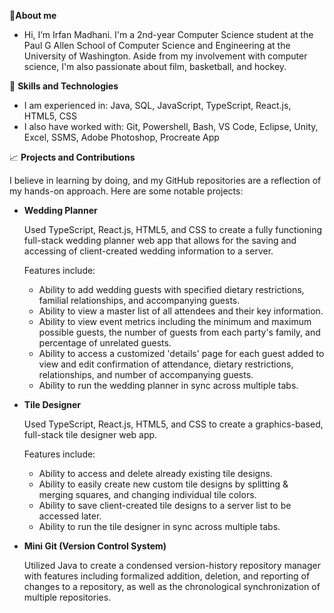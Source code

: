 👋**About me**

  - Hi, I’m Irfan Madhani. I'm a 2nd-year Computer Science student at the Paul G Allen School of Computer Science and Engineering at the University of Washington.
  Aside from my involvement with computer science, I'm also passionate about film, basketball, and hockey.

  
🚀 **Skills and Technologies**

 - I am experienced in: Java, SQL, JavaScript, TypeScript, React.js, HTML5, CSS 
 - I also have worked with: Git, Powershell, Bash, VS Code, Eclipse, Unity, Excel, SSMS, Adobe Photoshop, Procreate App


📈 **Projects and Contributions**

I believe in learning by doing, and my GitHub repositories are a reflection of my hands-on approach. Here are some notable projects:

- **Wedding Planner**
  
  Used TypeScript, React.js, HTML5, and CSS to create a fully functioning full-stack wedding planner web app that allows for the saving and accessing of client-created wedding information to a server.

  Features include:
   - Ability to add wedding guests with specified dietary restrictions, familial relationships, and accompanying guests.
   - Ability to view a master list of all attendees and their key information.
   - Ability to view event metrics including the minimum and maximum possible guests, the number of guests from each party's family, and percentage of unrelated guests.
   - Ability to access a customized 'details' page for each guest added to view and edit confirmation of attendance, dietary restrictions, relationships, and number of accompanying guests.
   - Ability to run the wedding planner in sync across multiple tabs.
 

- **Tile Designer**

  Used TypeScript, React.js, HTML5, and CSS to create a graphics-based, full-stack tile designer web app.

  Features include:
  - Ability to access and delete already existing tile designs.
  - Ability to easily create new custom tile designs by splitting & merging squares, and changing individual tile colors.
  - Ability to save client-created tile designs to a server list to be accessed later.
  - Ability to run the tile designer in sync across multiple tabs.

- **Mini Git (Version Control System)**
  
  Utilized Java to create a condensed version-history repository manager with features including formalized addition, deletion, and 
reporting of changes to a repository, as well as the chronological synchronization of multiple repositories.


<!---
irfanmadhani/irfanmadhani is a ✨ special ✨ repository because its `README.md` (this file) appears on your GitHub profile.
You can click the Preview link to take a look at your changes.
--->
